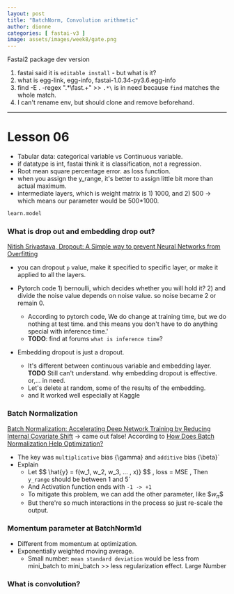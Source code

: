 ```yaml
---
layout: post
title: "BatchNorm, Convolution arithmetic"
author: dionne
categories: [ fastai-v3 ]
image: assets/images/week8/gate.png
---
```



Fastai2 package dev version

1. fastai said it is `editable install` - but what is it?
2. what is egg-link, egg-info, fastai-1.0.34-py3.6.egg-info
3. find -E . -regex ".*\fast.+"  >>  	`.*\` is in need because `find` matches the whole match.
4. I can't rename env, but should clone and remove beforehand.

-------

# Lesson 06

- Tabular data: categorical variable vs Continuous variable.
- if datatype is int, fastai think it is classification, not a regression.
- Root mean square percentage error. as loss function.
-  when you assign the y_range, it's better to assign little bit more than actual maximum.
-  intermediate layers, which is weight matrix is 1) 1000, and 2) 500 -> which means our parameter would be 500*1000.


~~~python
learn.model
~~~

### What is drop out and embedding drop out?

[Nitish Srivastava, Dropout: A Simple way to prevent Neural Networks from Overfitting]()

- you can dropout `p` value, make it specified to specific layer, or make it applied to all the layers.
- Pytorch code 1) bernoulli, which decides whether you will hold it? 2) and divide the noise value depends on noise value. so noise became 2 or remain 0.
	 - According to pytorch code, We do change at training time, but we do nothing at test time. and this means you don't have to do anything special with inference time.'
	 - <b>TODO</b>: find at forums `what is inference time`?

- Embedding dropout is just a dropout.
	- It's different between continuous variable and embedding layer.  <b>TODO</b> Still can't understand. why embedding dropout is effective. or,... in need.
	- Let's delete at random, some of the results of the embedding. 
	- and It worked well especially at Kaggle

### Batch Normalization

[Batch Normalization: Accelerating Deep Network Training by Reducing Internal Covariate Shift]() -> came out false! According to [How Does Batch Normalization Help Optimization?]()

- The key was  `multiplicative` bias {\gamma} and `additive` bias {\beta}`
- Explain
	- Let \$$ \hat{y}  = f(w_1, w_2, w_3, ... , x)} $$ ,  loss = MSE , Then `y_range` should be between 1 and 5`
	- And Activation function ends with `-1 -> +1`
	- To mitigate this problem, we can add the other parameter, like \$$w_n$$
	- But there're so much interactions in the process so just re-scale the output.

### Momentum parameter at BatchNorm1d
- Different from momentum at optimization.
-  Exponentially weighted moving average. 
	-  Small number: `mean standard deviation` would be less from mini_batch to mini_batch >> less regularization effect. Large Number

	
### What is convolution?
	